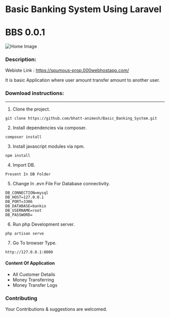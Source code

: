 # Basic Banking System Using Laravel
BBS 0.0.1
================

![Home Image](https://i.ibb.co/1fN2XD6/bss.png)

### Description:

Webiste Link : https://spumous-prop.000webhostapp.com/

It is basic Application where user amount transfer amount to another user.


### Download instructions:
--------
1. Clone the project.

```
git clone https://github.com/bhatt-animesh/Basic_Banking_System.git
```

2. Install dependencies via composer.

```
composer install 
```
3. Install javascript modules via npm. 

```
npm install
```
4. Import DB.

```
Present In DB Folder
```
5. Change In .evn File For Database connectivity.

```
DB_CONNECTION=mysql
DB_HOST=127.0.0.1
DB_PORT=3306
DB_DATABASE=bankio
DB_USERNAME=root
DB_PASSWORD=
```

6. Run php Development server.

```
php artisan serve
```
7. Go To browser Type.

```
http://127.0.0.1:8000

```

#### **Content Of Application** 

- All Customer Details
- Money Transferring
- Money Transfer Logs
 
### **Contributing**

Your Contributions & suggestions are welcomed.
